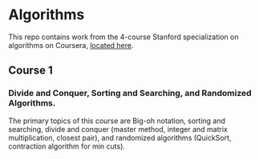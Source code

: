 # Algorithms

This repo contains work from the 4-course Stanford specialization on algorithms on Coursera, [located here](https://coursera.org/specializations/algorithms).

## Course 1
### Divide and Conquer, Sorting and Searching, and Randomized Algorithms.
The primary topics of this course are Big-oh notation, sorting and searching, divide and conquer (master method, integer and matrix multiplication, closest pair), and randomized algorithms (QuickSort, contraction algorithm for min cuts).